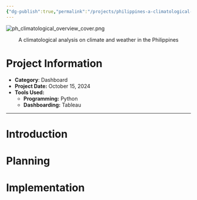 ```yaml
---
{"dg-publish":true,"permalink":"/projects/philippines-a-climatological-overview/","noteIcon":"2"}
---
```


![ph_climatological_overview_cover.png](/img/user/Resources/ph_climatological_overview_cover.png)
<center>A climatological analysis on climate and weather in the Philippines</center>

# Project Information

 - **Category**: Dashboard
 - **Project Date:** October 15, 2024
 - **Tools Used:**
	 - **Programming:** Python
	 - **Dashboarding:** Tableau

---
# Introduction


# Planning


# Implementation

